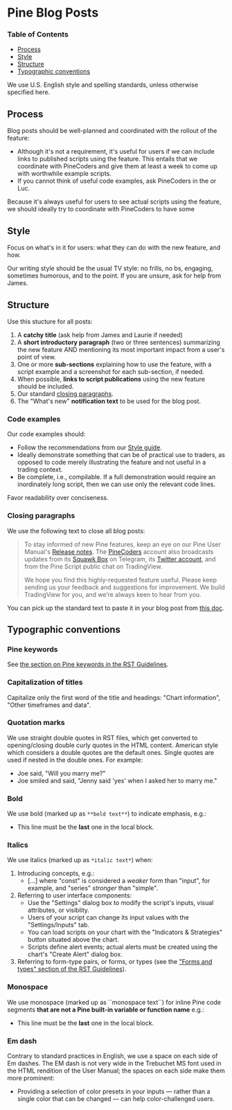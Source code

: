 # Pine Blog Posts



### Table of Contents

- [Process](#process)
- [Style](#style)
- [Structure](#structure)
- [Typographic conventions](#typographic-conventions)


We use U.S. English style and spelling standards, unless otherwise specified here.


## Process

Blog posts should be well-planned and coordinated with the rollout of the feature:

- Although it's not a requirement, it's useful for users if we can include links to published scripts using the feature. This entails that we coordinate with PineCoders and give them at least a week to come up with worthwhile example scripts.
- If you cannot think of useful code examples, ask PineCoders in the or Luc.

Because it's always useful for users to see actual scripts using the feature, we should ideally try to coordinate with PineCoders to have some 



## Style

Focus on what's in it for users: what they can do with the new feature, and how.

Our writing style should be the usual TV style: no frills, no bs, engaging, sometimes humorous, and to the point. If you are unsure, ask for help from James.



## Structure

Use this stucture for all posts:

1. A **catchy title** (ask help from James and Laurie if needed)
1. A **short introductory paragraph** (two or three sentences) summarizing the new feature AND mentioning its most important impact from a user's point of view.
1. One or more **sub-sections** explaining how to use the feature, with a script example and a screenshot for each sub-section, if needed.
1. When possible, **links to script publications** using the new feature should be included.
3. Our standard [closing paragraphs](#closing-paragraphs).
4. The "What's new" **notification text** to be used for the blog post.


### Code examples

Our code examples should:

- Follow the recommendations from our [Style guide](https://www.tradingview.com/pine-script-docs/en/v5/writing/Style_guide.html).
- Ideally demonstrate something that can be of practical use to traders, as opposed to code merely illustrating the feature and not useful in a trading context.
- Be complete, i.e., compilable. If a full demonstration would require an inordinately long script, then we can use only the relevant code lines.

Favor readability over conciseness.


### Closing paragraphs

We use the following text to close all blog posts:

> To stay informed of new Pine features, keep an eye on our Pine User Manual's [Release notes](https://www.tradingview.com/pine-script-docs/en/v4/Release_notes.html).
The [PineCoders](https://www.tradingview.com/u/PineCoders/) account also broadcasts updates from its [Squawk Box](https://t.me/PineCodersSquawkBox) on Telegram, 
its [Twitter account](https://twitter.com/PineCoders), and from the Pine Script public chat on TradingView.
>  
> We hope you find this highly-requested feature useful. Please keep sending us your feedback and suggestions for improvement. We build TradingView for you, and we’re always keen to hear from you.

You can pick up the standard text to paste it in your blog post from [this doc](https://docs.google.com/document/d/1PUtJFrLIkYmUKwIwmxwqX0JipjFVek6Qs20QiXuQK98/edit?usp=sharing).



## Typographic conventions



### Pine keywords
See [the section on Pine keywords in the RST Guidelines](https://github.com/tradingview/documentation-guidelines/blob/main/PineUserManual/RSTGuidelines.md#pine-keywords).



### Capitalization of titles
Capitalize only the first word of the title and headings: "Chart information", "Other timeframes and data".



### Quotation marks
We use straight double quotes in RST files, which get converted to opening/closing double curly quotes in the HTML content.
American style which considers a double quotes are the default ones. Single quotes are used if nested in the double ones. For example: 
* Joe said, "Will you marry me?"
* Joe smiled and said, "Jenny said 'yes' when I asked her to marry me."



### Bold
We use bold (marked up as ``**bold text**``) to indicate emphasis, e.g.:
- This line must be the **last** one in the local block.



### Italics
We use italics (marked up as ``*italic text*``) when:
1. Introducing concepts, e.g.:
    - [...] where "const" is considered a *weaker* form than "input", for example, and "series" *stronger* than "simple".
1. Referring to user interface components:
    - Use the "Settings" dialog box to modify the script's inputs, visual attributes, or visiblity.
    - Users of your script can change its input values with the "Settings/Inputs" tab.
    - You can load scripts on your chart with the "Indicators & Strategies" button situated above the chart.
    - Scripts define alert events; actual alerts must be created using the chart's "Create Alert" dialog box.
1. Referring to form-type pairs, or forms, or types (see the ["Forms and types" section of the RST Guidelines](https://github.com/tradingview/documentation-guidelines/blob/main/PineUserManual/RSTGuidelines.md#forms-and-types)).


### Monospace
We use monospace (marked up as &#96;&#96;monospace text&#96;&#96;) for inline Pine code segments **that are not a Pine built-in variable or function name** e.g.:
- This line must be the **last** one in the local block.



### Em dash
Contrary to standard practices in English, we use a space on each side of Em dashes. 
The EM dash is not very wide in the Trebuchet MS font used in the HTML rendition of the User Manual;
the spaces on each side make them more prominent:
- Providing a selection of color presets in your inputs — rather than a single color that can be changed — can help color-challenged users. 



